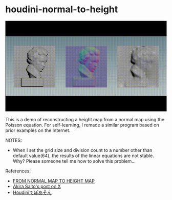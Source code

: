 houdini-normal-to-height
===

![beethoven](beethoven.gif)

This is a demo of reconstructing a height map from a normal map using the Poisson equation.
For self-learning, I remade a similar program based on prior examples on the Internet.

NOTES:
- When I set the grid size and division count to a number other than default value(64), the results of the linear equations are not stable. Why? Please someone tell me how to solve this problem...

References:
- [FROM NORMAL MAP TO HEIGHT MAP](https://houdinigubbins.wordpress.com/2019/08/09/from-normal-to-height/)
- [Akira Saito's post on X](https://twitter.com/a_saito/status/1721076487150084376)
- [Houdiniでぽあそん](https://www.monolithsoft.co.jp/techblog/houdini/000456.html)
